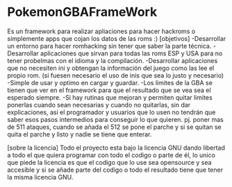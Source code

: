 # PokemonGBAFrameWork
Es un framework para realizar apliaciones para hacer hackroms o simplemente apps que cojan los datos de las roms :)
[objetivos]
-Desarrollar un entorno para hacer romhacking sin tener que saber la parte técnica.
-Desarrollar aplicaciones que sirvan para todas las roms ESP y USA para no tener probelmas con el idioma y la compilación.
-Desarrollar aplicaciones que no necesiten ini y obtengan la información del juego como las lee el propio rom.
(si fuesen necesario el uso de inis que sea lo justo y necesario)
-Simple de usar y optimo en cargar y guardar.
-Los limites de la GBA se tienen que ver en el framework para que el resultado que se vea sea el esperado siempre.
-Si hay rutinas que mejoran y permiten quitar limites ponerlas cuando sean necesarias y cuando no quitarlas, sin dar explicaciones,
asi el programador y usuarios que lo usen no tendrán que saber esos pasos intermedios para conseguir lo que quieren.
pj. poner mas de 511 ataques, cuando se añada el 512 se pone el parche y si se quitan se quita el parche y listo y nadie se tiene que enterar.


[sobre la licencia]
Todo el proyecto esta bajo la licencia GNU dando libertad a todo el que quiera programar con todo el codigo o parte de él,
lo unico que piede la licencia es que el codigo que lo use sea opensource y sea accesible y si se añade parte del codigo o 
todo el resultado tiene que tener la misma licencia GNU.
